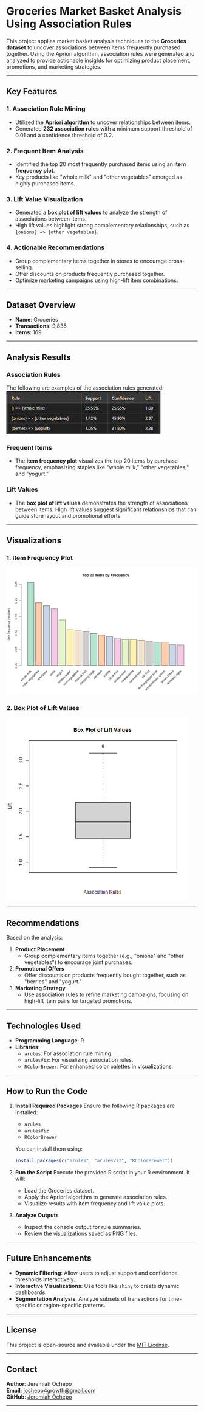 # Groceries Market Basket Analysis Using Association Rules

This project applies market basket analysis techniques to the **Groceries dataset** to uncover associations between items frequently purchased together. Using the Apriori algorithm, association rules were generated and analyzed to provide actionable insights for optimizing product placement, promotions, and marketing strategies.

---

## Key Features

### 1. **Association Rule Mining**
- Utilized the **Apriori algorithm** to uncover relationships between items.
- Generated **232 association rules** with a minimum support threshold of 0.01 and a confidence threshold of 0.2.

### 2. **Frequent Item Analysis**
- Identified the top 20 most frequently purchased items using an **item frequency plot**.
- Key products like "whole milk" and "other vegetables" emerged as highly purchased items.

### 3. **Lift Value Visualization**
- Generated a **box plot of lift values** to analyze the strength of associations between items.
- High lift values highlight strong complementary relationships, such as `{onions} => {other vegetables}`.

### 4. **Actionable Recommendations**
- Group complementary items together in stores to encourage cross-selling.
- Offer discounts on products frequently purchased together.
- Optimize marketing campaigns using high-lift item combinations.

---

## Dataset Overview

- **Name**: Groceries
- **Transactions**: 9,835
- **Items**: 169

---

## Analysis Results

### Association Rules
The following are examples of the association rules generated:
![Item Frequency Plot](screenshots/association_rules.png)
### Frequent Items
- The **item frequency plot** visualizes the top 20 items by purchase frequency, emphasizing staples like "whole milk," "other vegetables," and "yogurt."

### Lift Values
- The **box plot of lift values** demonstrates the strength of associations between items. High lift values suggest significant relationships that can guide store layout and promotional efforts.

---

## Visualizations

### 1. **Item Frequency Plot**
![Item Frequency Plot](screenshots/data_exploration.png)

### 2. **Box Plot of Lift Values**
![Box Plot of Lift Values](screenshots/boxplot_lift.png)

---

## Recommendations

Based on the analysis:
1. **Product Placement**
   - Group complementary items together (e.g., "onions" and "other vegetables") to encourage joint purchases.
2. **Promotional Offers**
   - Offer discounts on products frequently bought together, such as "berries" and "yogurt."
3. **Marketing Strategy**
   - Use association rules to refine marketing campaigns, focusing on high-lift item pairs for targeted promotions.

---

## Technologies Used

- **Programming Language**: R
- **Libraries**:
  - `arules`: For association rule mining.
  - `arulesViz`: For visualizing association rules.
  - `RColorBrewer`: For enhanced color palettes in visualizations.

---

## How to Run the Code

1. **Install Required Packages**
   Ensure the following R packages are installed:
   - `arules`
   - `arulesViz`
   - `RColorBrewer`

   You can install them using:
   ```R
   install.packages(c("arules", "arulesViz", "RColorBrewer"))
   ```

2. **Run the Script**
   Execute the provided R script in your R environment. It will:
   - Load the Groceries dataset.
   - Apply the Apriori algorithm to generate association rules.
   - Visualize results with item frequency and lift value plots.

3. **Analyze Outputs**
   - Inspect the console output for rule summaries.
   - Review the visualizations saved as PNG files.

---

## Future Enhancements

- **Dynamic Filtering**: Allow users to adjust support and confidence thresholds interactively.
- **Interactive Visualizations**: Use tools like `shiny` to create dynamic dashboards.
- **Segmentation Analysis**: Analyze subsets of transactions for time-specific or region-specific patterns.

---

## License

This project is open-source and available under the [MIT License](LICENSE).

---

## Contact

**Author**: Jeremiah Ochepo  
**Email**: jochepo4growth@gmail.com  
**GitHub**: [Jeremiah Ochepo](https://github.com/ewache04/Shopping-Pattern-Detection)

---